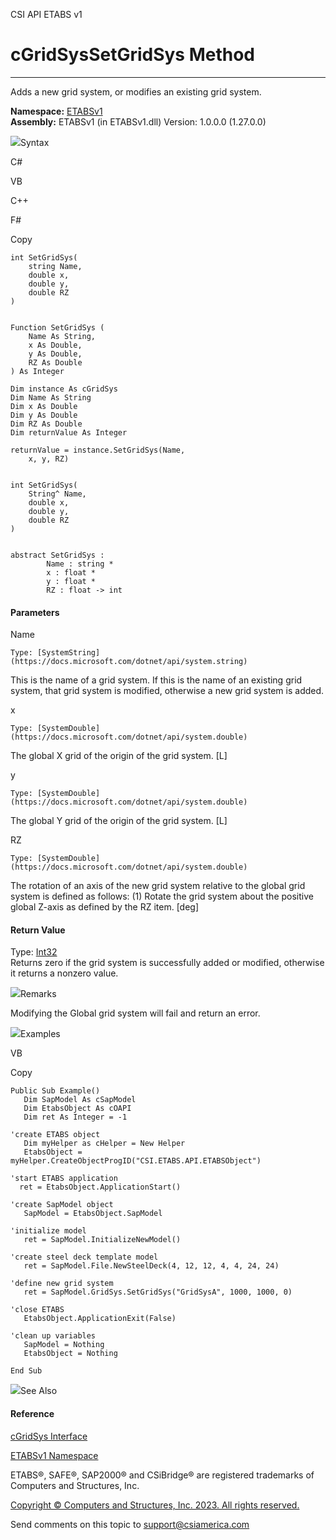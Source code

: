 ﻿

CSI API ETABS v1

# cGridSysSetGridSys Method  
  
---  
  
Adds a new grid system, or modifies an existing grid system.

**Namespace:** [ETABSv1](2780f1b8-2033-5289-2298-1cdb2a7508d9.htm)  
**Assembly:** ETABSv1 (in ETABSv1.dll) Version: 1.0.0.0 (1.27.0.0)

![](../icons/SectionExpanded.png)Syntax

C#

VB

C++

F#

Copy

    
    
    int SetGridSys(
    	string Name,
    	double x,
    	double y,
    	double RZ
    )
    
    
    Function SetGridSys ( 
    	Name As String,
    	x As Double,
    	y As Double,
    	RZ As Double
    ) As Integer
    
    Dim instance As cGridSys
    Dim Name As String
    Dim x As Double
    Dim y As Double
    Dim RZ As Double
    Dim returnValue As Integer
    
    returnValue = instance.SetGridSys(Name, 
    	x, y, RZ)
    
    
    int SetGridSys(
    	String^ Name, 
    	double x, 
    	double y, 
    	double RZ
    )
    
    
    abstract SetGridSys : 
            Name : string * 
            x : float * 
            y : float * 
            RZ : float -> int 
    

#### Parameters

Name

    Type: [SystemString](https://docs.microsoft.com/dotnet/api/system.string)  
This is the name of a grid system. If this is the name of an existing grid
system, that grid system is modified, otherwise a new grid system is added.

x

    Type: [SystemDouble](https://docs.microsoft.com/dotnet/api/system.double)  
The global X grid of the origin of the grid system. [L]

y

    Type: [SystemDouble](https://docs.microsoft.com/dotnet/api/system.double)  
The global Y grid of the origin of the grid system. [L]

RZ

    Type: [SystemDouble](https://docs.microsoft.com/dotnet/api/system.double)  
The rotation of an axis of the new grid system relative to the global grid
system is defined as follows: (1) Rotate the grid system about the positive
global Z-axis as defined by the RZ item. [deg]

#### Return Value

Type: [Int32](https://docs.microsoft.com/dotnet/api/system.int32)  
Returns zero if the grid system is successfully added or modified, otherwise
it returns a nonzero value.

![](../icons/SectionExpanded.png)Remarks

Modifying the Global grid system will fail and return an error.

![](../icons/SectionExpanded.png)Examples

VB

Copy

    
    
    Public Sub Example()
       Dim SapModel As cSapModel
       Dim EtabsObject As cOAPI
       Dim ret As Integer = -1
    
    'create ETABS object
       Dim myHelper as cHelper = New Helper
       EtabsObject = myHelper.CreateObjectProgID("CSI.ETABS.API.ETABSObject")
    
    'start ETABS application
      ret = EtabsObject.ApplicationStart()
    
    'create SapModel object
       SapModel = EtabsObject.SapModel
    
    'initialize model
       ret = SapModel.InitializeNewModel()
    
    'create steel deck template model
       ret = SapModel.File.NewSteelDeck(4, 12, 12, 4, 4, 24, 24)
    
    'define new grid system
       ret = SapModel.GridSys.SetGridSys("GridSysA", 1000, 1000, 0)
    
    'close ETABS
       EtabsObject.ApplicationExit(False)
    
    'clean up variables
       SapModel = Nothing
       EtabsObject = Nothing
    
    End Sub

![](../icons/SectionExpanded.png)See Also

#### Reference

[cGridSys Interface](6d75f8ee-f454-9cd6-fa12-e524bf7df3c6.htm)

[ETABSv1 Namespace](2780f1b8-2033-5289-2298-1cdb2a7508d9.htm)

ETABS®, SAFE®, SAP2000® and CSiBridge® are registered trademarks of Computers
and Structures, Inc.  

[Copyright © Computers and Structures, Inc. 2023. All rights
reserved.](http://www.csiamerica.com)

Send comments on this topic to
[support@csiamerica.com](mailto:support%40csiamerica.com?Subject=CSI%20API%20ETABS%20v1)

